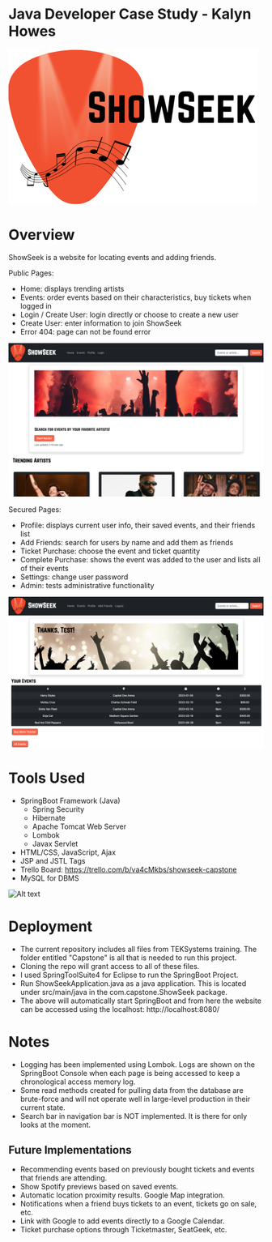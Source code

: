 # Java Developer Case Study - Kalyn Howes

![Alt text](ShowSeek/src/main/webapp/pub/images/Logo.png)

Overview
=
ShowSeek is a website for locating events and adding friends. 

Public Pages:
- Home: displays trending artists 
- Events: order events based on their characteristics, buy tickets when logged in
- Login / Create User: login directly or choose to create a new user
- Create User: enter information to join ShowSeek
- Error 404: page can not be found error

![Alt text](ShowSeek/src/main/webapp/pub/images/HomePage.png)

Secured Pages: 
- Profile: displays current user info, their saved events, and their friends list
- Add Friends: search for users by name and add them as friends
- Ticket Purchase: choose the event and ticket quantity
- Complete Purchase: shows the event was added to the user and lists all of their events
- Settings: change user password
- Admin: tests administrative functionality

![Alt text](ShowSeek/src/main/webapp/pub/images/PurchaseCompletePage.png)

Tools Used
===
- SpringBoot Framework (Java)
    - Spring Security
    - Hibernate
    - Apache Tomcat Web Server
    - Lombok
    - Javax Servlet
- HTML/CSS, JavaScript, Ajax
- JSP and JSTL Tags
- Trello Board: https://trello.com/b/va4cMkbs/showseek-capstone
- MySQL for DBMS

![Alt text](/ShowSeek/DB_EER.png)

Deployment
==
- The current repository includes all files from TEKSystems training. The folder entitled "Capstone" is all that is needed to run this project.
- Cloning the repo will grant access to all of these files.
- I used SpringToolSuite4 for Eclipse to run the SpringBoot Project.
- Run ShowSeekApplication.java as a java application. This is located under src/main/java in the com.capstone.ShowSeek package.
- The above will automatically start SpringBoot and from here the website can be accessed using the localhost: http://localhost:8080/ 

Notes
==
- Logging has been implemented using Lombok. Logs are shown on the SpringBoot Console when each page is being accessed to keep a chronological access memory log.
- Some read methods created for pulling data from the database are brute-force and will not operate well in large-level production in their current state. 
- Search bar in navigation bar is NOT implemented. It is there for only looks at the moment.

## Future Implementations
- Recommending events based on previously bought tickets and events that friends are attending.
- Show Spotify previews based on saved events.
- Automatic location proximity results. Google Map integration. 
- Notifications when a friend buys tickets to an event, tickets go on sale, etc.
- Link with Google to add events directly to a Google Calendar.
- Ticket purchase options through Ticketmaster, SeatGeek, etc.


